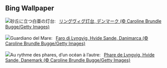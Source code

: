 ## Bing Wallpaper
![](https://www.bing.com/th?id=OHR.LyngvigLighthouse_JA-JP3502925142_UHD.jpg&w=1000)砂丘に立つ白亜の灯台:&nbsp;&ensp;[リングヴィグ灯台, デンマーク (© Caroline Brundle Bugge/Getty Images)](https://www.bing.com/th?id=OHR.LyngvigLighthouse_JA-JP3502925142_UHD.jpg)
<br><br/>
![](https://www.bing.com/th?id=OHR.LyngvigLighthouse_IT-IT3166242120_UHD.jpg&w=1000)Guardiano del Mare:&nbsp;&ensp;[Faro di Lyngvig, Hvide Sande, Danimarca (© Caroline Brundle Bugge/Getty Images)](https://www.bing.com/th?id=OHR.LyngvigLighthouse_IT-IT3166242120_UHD.jpg)
<br><br/>
![](https://www.bing.com/th?id=OHR.LyngvigLighthouse_FR-FR5388600592_UHD.jpg&w=1000)Au rythme des phares, d’un océan à l’autre:&nbsp;&ensp;[Phare de Lyngvig, Hvide Sande, Danemark (© Caroline Brundle Bugge/Getty Images)](https://www.bing.com/th?id=OHR.LyngvigLighthouse_FR-FR5388600592_UHD.jpg)
<br><br/>
